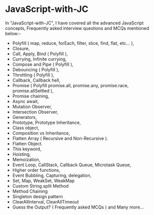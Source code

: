 # JavaScript-with-JC

In "JavaScript-with-JC", I have covered all the advanced JavaScript concepts, Frequently asked interview questions and MCQs mentioned below:-

- Polyfill ( map, reduce, forEach, filter, slice, find, flat, etc... ),
- Closure,
- Call, Apply, Bind ( Polyfill ),
- Currying, Infinite currying,
- Compose and Pipe ( Polyfill ),
- Debouncing ( Polyfill ),
- Throttling ( Polyfill ),
- Callback, Callback hell,
- Promise ( Polyfill promise.all, promise.any, promise.race, promise.allSettled ),
- Promise chaining,
- Async await,
- Mutation Observer,
- Intersection Observer,
- Generators,
- Prototype, Prototype Inheritance,
- Class object,
- Composition vs Inheritance,
- Flatten Array ( Recursive and Non-Recursive ).
- Flatten Object.
- This keyword,
- Hoisting,
- Memoization,
- Event Loop, CallStack, Callback Queue, Microtask Queue,
- Higher order functions,
- Event Bubbling, Capturing, delegation,
- Set, Map, WeakSet, WeakMap
- Custom String.split Method
- Method Chaining
- Singleton design pattern
- ClearAllInterval, ClearAllTimeout
- Guess the Output? ( Frequently asked MCQs ) and Many more...
